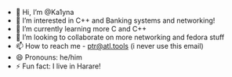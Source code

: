 - 👋 Hi, I’m @Ka1yna
- 👀 I’m interested in C++ and Banking systems and networking!
- 🌱 I’m currently learning more C and C++
- 💞️ I’m looking to collaborate on more networking and fedora stuff
- 📫 How to reach me - ptr@atl.tools (i never use this email)
- 😄 Pronouns: he/him
- ⚡ Fun fact: I live in Harare!
